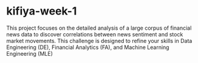 # kifiya-week-1
This project focuses on the detailed analysis of a large corpus of financial news data to discover correlations between news sentiment and stock market movements. This challenge is designed to refine your skills in Data Engineering (DE), Financial Analytics (FA), and Machine Learning Engineering (MLE)

